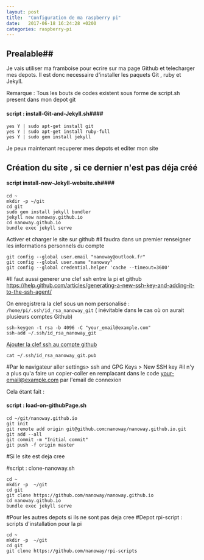 ```yaml
---
layout: post
title:  "Configuration de ma raspberry pi"
date:   2017-06-18 16:24:28 +0200
categories: raspberry-pi
---
```





## Prealable##
Je vais utiliser ma framboise pour ecrire sur ma page Github et telecharger mes depots. Il est donc necessaire d'installer les paquets Git , ruby et Jekyll.

Remarque : Tous les bouts de codes existent sous forme de script.sh present dans mon depot git

#### script : install-Git-and-Jekyll.sh####

``` SHELL
yes Y | sudo apt-get install git
yes Y | sudo apt-get install ruby-full
yes Y | sudo gem install jekyll
```

Je peux maintenant recuperer mes depots et editer mon site

## Création du site , si ce dernier n'est pas déja créé ##


#### script install-new-Jekyll-website.sh#### 

``` SHELL
cd ~
mkdir -p ~/git
cd git
sudo gem install jekyll bundler
jekyll new nanoway.github.io
cd nanoway.github.io
bundle exec jekyll serve
```

Activer et charger le site sur github
#Il faudra dans un premier renseigner les informations personnels du compte
```SHELL
git config --global user.email "nanoway@outlook.fr"
git config --global user.name "nanoway"
git config --global credential.helper 'cache --timeout=3600'
```

#Il faut aussi generer une clef ssh entre la pi et github
https://help.github.com/articles/generating-a-new-ssh-key-and-adding-it-to-the-ssh-agent/

On enregistrera la clef sous un nom personalisé : `/home/pi/.ssh/id_rsa_nanoway_git` ( inévitable dans le cas où on aurait plusieurs comptes Github)

``` SHELL
ssh-keygen -t rsa -b 4096 -C "your_email@example.com"
ssh-add ~/.ssh/id_rsa_nanoway_git
```
[Ajouter la clef ssh au compte github](https://help.github.com/articles/adding-a-new-ssh-key-to-your-github-account/)

```SHELL
cat ~/.ssh/id_rsa_nanoway_git.pub

```
#Par le navigateur aller settings> ssh and GPG Keys > New SSH key
#il n'y a plus qu'a faire un copier-coller en remplacant dans le code your-email@example.com par l'email de connexion

Cela étant fait : 

#### script : load-on-githubPage.sh #### 
``` SHELL
cd ~/git/nanoway.github.io
git init
git remote add origin git@github.com:nanoway/nanoway.github.io.git
git add --all
git commit -m "Initial commit"
git push -f origin master
```


#Si le site est deja cree

#script : clone-nanoway.sh

```SHELL
cd ~
mkdir -p  ~/git
cd git
git clone https://github.com/nanoway/nanoway.github.io
cd nanoway.github.io
bundle exec jekyll serve
```

#Pour les autres depots si ils ne sont pas deja cree
#Depot rpi-script : scripts d'installation pour la pi

``` SHELL
cd ~
mkdir -p  ~/git
cd git
git clone https://github.com/nanoway/rpi-scripts
```


